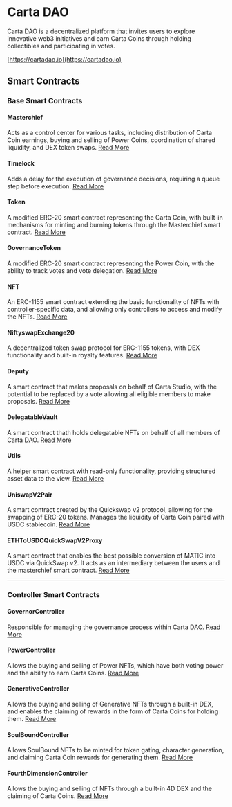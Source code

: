 
# Carta DAO

Carta DAO is a decentralized platform that invites users to explore innovative web3 initiatives and earn Carta Coins through holding collectibles and participating in votes.

[https://cartadao.io](https://cartadao.io)

## Smart Contracts

### Base Smart Contracts

#### Masterchief
Acts as a control center for various tasks, including distribution of Carta Coin earnings, buying and selling of Power Coins, coordination of shared liquidity, and DEX token swaps. [Read More](Masterchief)


#### Timelock
Adds a delay for the execution of governance decisions, requiring a queue step before execution. [Read More](Timelock)

#### Token
A modified ERC-20 smart contract representing the Carta Coin, with built-in mechanisms for minting and burning tokens through the Masterchief smart contract.  [Read More](Token)

#### GovernanceToken
A modified ERC-20 smart contract representing the Power Coin, with the ability to track votes and vote delegation. [Read More](GovernanceToken)

#### NFT
An ERC-1155 smart contract extending the basic functionality of NFTs with controller-specific data, and allowing only controllers to access and modify the NFTs. [Read More](NFT)

#### NiftyswapExchange20
A decentralized token swap protocol for ERC-1155 tokens, with DEX functionality and built-in royalty features. [Read More](NiftyswapExchange20)

#### Deputy
A smart contract that makes proposals on behalf of Carta Studio, with the potential to be replaced by a vote allowing all eligible members to make proposals. [Read More](Deputy)

#### DelegatableVault
A smart contract thath holds delegatable NFTs on behalf of all members of Carta DAO. [Read More](DelegatableVault)

#### Utils
A helper smart contract with read-only functionality, providing structured asset data to the view. [Read More](Utils)

#### UniswapV2Pair
A smart contract created by the Quickswap v2 protocol, allowing for the swapping of ERC-20 tokens. Manages the liquidity of Carta Coin paired with USDC stablecoin. [Read More](UniswapV2Pair)

#### ETHToUSDCQuickSwapV2Proxy
A smart contract that enables the best possible conversion of MATIC into USDC via QuickSwap v2. It acts as an intermediary between the users and the masterchief smart contract. [Read More](ETHToUSDCQuickSwapV2Proxy)

***

### Controller Smart Contracts

#### GovernorController
Responsible for managing the governance process within Carta DAO. [Read More](GovernorController)

#### PowerController
Allows the buying and selling of Power NFTs, which have both voting power and the ability to earn Carta Coins. [Read More](PowerController)

#### GenerativeController
Allows the buying and selling of Generative NFTs through a built-in DEX, and enables the claiming of rewards in the form of Carta Coins for holding them. [Read More](GenerativeController)

#### SoulBoundController
Allows SoulBound NFTs to be minted for token gating, character generation, and claiming Carta Coin rewards for generating them. [Read More](SoulBoundController)

#### FourthDimensionController
Allows the buying and selling of NFTs through a built-in 4D DEX and the claiming of Carta Coins. [Read More](FourthDimensionController)
